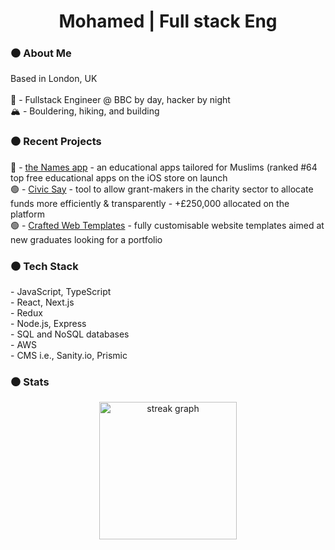 <h1 align="center">Mohamed | Full stack Eng</h1>

###

<h3 align="left">⚫️  About Me</h3>

<p align="left">Based in London, UK<br><br>👾 - Fullstack Engineer @ BBC by day, hacker by night<br>🏔️ - Bouldering, hiking, and building</p>

###

<h3 align="left">⚫️  Recent Projects</h3>
<p align="left">🔵 - <a href="https://thenames.app/">the Names app</a> - an educational apps tailored for Muslims (ranked #64 top free educational apps on the iOS store on launch<br>🟢 - <a href="https://www.civicsay.com/">Civic Say</a> - tool to allow grant-makers in the charity sector to allocate funds more efficiently & transparently - +£250,000 allocated on the platform<br>🟢 - <a href="https://craftedwebtemplates.com/">Crafted Web Templates</a> - fully customisable website templates aimed at new graduates looking for a portfolio</p>

###

<h3 align="left">⚫️  Tech Stack</h3>
<p align="left">- JavaScript, TypeScript<br>- React, Next.js<br>- Redux<br>- Node.js, Express<br>- SQL and NoSQL databases<br>- AWS<br>- CMS i.e., Sanity.io, Prismic</p>

###

<h3 align="left">⚫️ Stats</h3>
<div align="center">
  <img src="https://streak-stats.demolab.com?user=MohamedH1998&locale=en&mode=daily&theme=dark&hide_border=false&border_radius=5&order=3" height="220" alt="streak graph"  />
</div>

###
